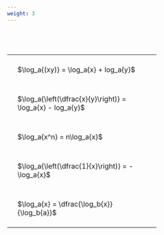 ```yaml
---
weight: 3
---
```


#  
<br>
<style type="text/css">
#T_603fb th.col_heading {
  text-align: left;
  font-size: 1em;
}
#T_603fb td {
  text-align: left;
  font-size: 1em;
  padding: 1.5em;
}
#T_603fb_row0_col0, #T_603fb_row1_col0, #T_603fb_row2_col0, #T_603fb_row3_col0, #T_603fb_row4_col0 {
  width: 300px;
  white-space: pre-wrap;
}
</style>
<table id="T_603fb">
  <thead>
  </thead>
  <tbody>
    <tr>
      <td id="T_603fb_row0_col0" class="data row0 col0" >$\log_a{(xy)} = \log_a{x} + log_a{y}$</td>
    </tr>
    <tr>
      <td id="T_603fb_row1_col0" class="data row1 col0" >$\log_a{\left(\dfrac{x}{y}\right)} = \log_a{x} - log_a{y}$</td>
    </tr>
    <tr>
      <td id="T_603fb_row2_col0" class="data row2 col0" >$\log_a{x^n} = n\log_a{x}$</td>
    </tr>
    <tr>
      <td id="T_603fb_row3_col0" class="data row3 col0" >$\log_a{\left(\dfrac{1}{x}\right)} = -\log_a{x}$</td>
    </tr>
    <tr>
      <td id="T_603fb_row4_col0" class="data row4 col0" >$\log_a{x} = \dfrac{\log_b{x}}{\log_b{a}}$</td>
    </tr>
  </tbody>
</table>
